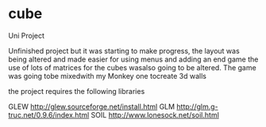 # cube
Uni Project


Unfinished project but it was starting to make progress, the layout was being altered and made easier for using menus and adding an end game
the use of lots of matrices for the cubes wasalso going to be altered. The game was going tobe mixedwith my Monkey one tocreate 3d walls

the project requires the following libraries 

GLEW  http://glew.sourceforge.net/install.html
GLM http://glm.g-truc.net/0.9.6/index.html
SOIL http://www.lonesock.net/soil.html
